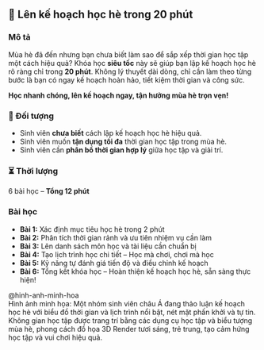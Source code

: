 ## 📌 Lên kế hoạch học hè trong 20 phút  

### Mô tả  
Mùa hè đã đến nhưng bạn chưa biết làm sao để sắp xếp thời gian học tập một cách hiệu quả? Khóa học **siêu tốc** này sẽ giúp bạn lập kế hoạch học hè rõ ràng chỉ trong **20 phút**. Không lý thuyết dài dòng, chỉ cần làm theo từng bước là bạn có ngay kế hoạch hoàn hảo, tiết kiệm thời gian và công sức.  

**Học nhanh chóng, lên kế hoạch ngay, tận hưởng mùa hè trọn vẹn!**  

### 🎯 Đối tượng  
- Sinh viên **chưa biết** cách lập kế hoạch học hè hiệu quả.  
- Sinh viên muốn **tận dụng tối đa** thời gian học tập trong mùa hè.  
- Sinh viên cần **phân bổ thời gian hợp lý** giữa học tập và giải trí.  

### ⏳ Thời lượng  
6 bài học – **Tổng 12 phút**  

### Bài học  
- **Bài 1:** Xác định mục tiêu học hè trong 2 phút  
- **Bài 2:** Phân tích thời gian rảnh và ưu tiên nhiệm vụ cần làm  
- **Bài 3:** Lên danh sách môn học và tài liệu cần chuẩn bị  
- **Bài 4:** Tạo lịch trình học chi tiết – Học mà chơi, chơi mà học  
- **Bài 5:** Kỹ năng tự đánh giá tiến độ và điều chỉnh kế hoạch  
- **Bài 6:** Tổng kết khóa học – Hoàn thiện kế hoạch học hè, sẵn sàng thực hiện!  

@hinh-anh-minh-hoa  
Hình ảnh minh họa: Một nhóm sinh viên châu Á đang thảo luận kế hoạch học hè với biểu đồ thời gian và lịch trình nổi bật, nét mặt phấn khởi và tự tin. Không gian học tập được trang trí bằng các dụng cụ học tập và biểu tượng mùa hè, phong cách đồ họa 3D Render tươi sáng, trẻ trung, tạo cảm hứng học tập và vui chơi hiệu quả.